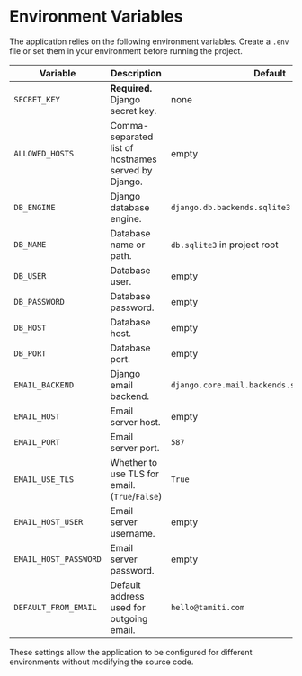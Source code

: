 # Environment Variables

The application relies on the following environment variables. Create a `.env` file or set them in your environment before running the project.

| Variable | Description | Default |
| --- | --- | --- |
| `SECRET_KEY` | **Required.** Django secret key. | none |
| `ALLOWED_HOSTS` | Comma-separated list of hostnames served by Django. | empty |
| `DB_ENGINE` | Django database engine. | `django.db.backends.sqlite3` |
| `DB_NAME` | Database name or path. | `db.sqlite3` in project root |
| `DB_USER` | Database user. | empty |
| `DB_PASSWORD` | Database password. | empty |
| `DB_HOST` | Database host. | empty |
| `DB_PORT` | Database port. | empty |
| `EMAIL_BACKEND` | Django email backend. | `django.core.mail.backends.smtp.EmailBackend` |
| `EMAIL_HOST` | Email server host. | empty |
| `EMAIL_PORT` | Email server port. | `587` |
| `EMAIL_USE_TLS` | Whether to use TLS for email. (`True`/`False`) | `True` |
| `EMAIL_HOST_USER` | Email server username. | empty |
| `EMAIL_HOST_PASSWORD` | Email server password. | empty |
| `DEFAULT_FROM_EMAIL` | Default address used for outgoing email. | `hello@tamiti.com` |

These settings allow the application to be configured for different environments without modifying the source code.
